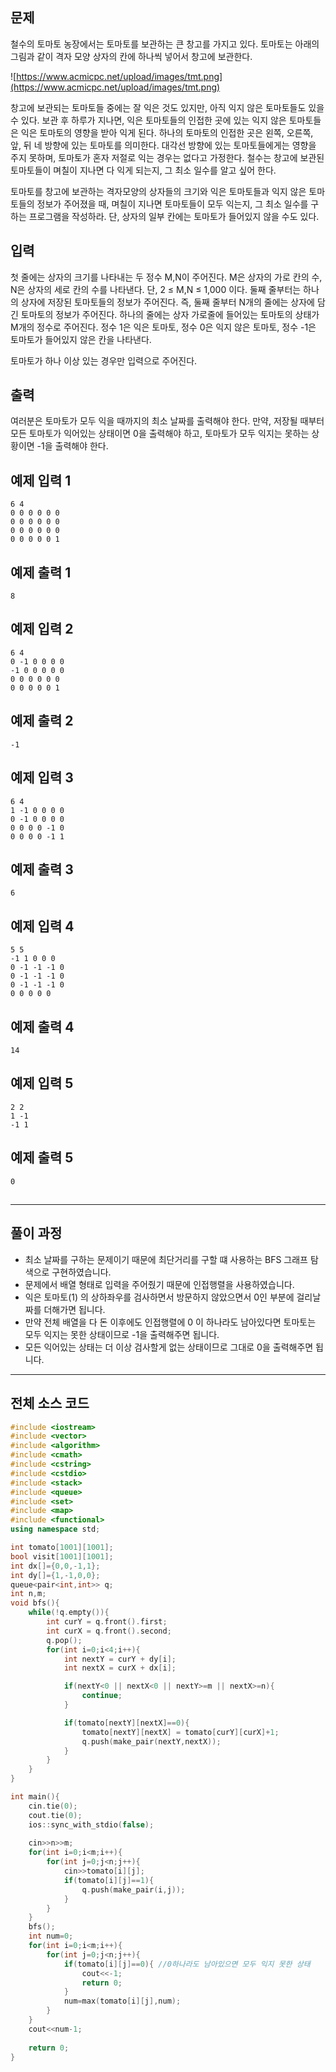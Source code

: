 ## 문제

철수의 토마토 농장에서는 토마토를 보관하는 큰 창고를 가지고 있다. 토마토는 아래의 그림과 같이 격자 모양 상자의 칸에 하나씩 넣어서 창고에 보관한다.

![https://www.acmicpc.net/upload/images/tmt.png](https://www.acmicpc.net/upload/images/tmt.png)

창고에 보관되는 토마토들 중에는 잘 익은 것도 있지만, 아직 익지 않은 토마토들도 있을 수 있다. 보관 후 하루가 지나면, 익은 토마토들의 인접한 곳에 있는 익지 않은 토마토들은 익은 토마토의 영향을 받아 익게 된다. 하나의 토마토의 인접한 곳은 왼쪽, 오른쪽, 앞, 뒤 네 방향에 있는 토마토를 의미한다. 대각선 방향에 있는 토마토들에게는 영향을 주지 못하며, 토마토가 혼자 저절로 익는 경우는 없다고 가정한다. 철수는 창고에 보관된 토마토들이 며칠이 지나면 다 익게 되는지, 그 최소 일수를 알고 싶어 한다.

토마토를 창고에 보관하는 격자모양의 상자들의 크기와 익은 토마토들과 익지 않은 토마토들의 정보가 주어졌을 때, 며칠이 지나면 토마토들이 모두 익는지, 그 최소 일수를 구하는 프로그램을 작성하라. 단, 상자의 일부 칸에는 토마토가 들어있지 않을 수도 있다.

## 입력

첫 줄에는 상자의 크기를 나타내는 두 정수 M,N이 주어진다. M은 상자의 가로 칸의 수, N은 상자의 세로 칸의 수를 나타낸다. 단, 2 ≤ M,N ≤ 1,000 이다. 둘째 줄부터는 하나의 상자에 저장된 토마토들의 정보가 주어진다. 즉, 둘째 줄부터 N개의 줄에는 상자에 담긴 토마토의 정보가 주어진다. 하나의 줄에는 상자 가로줄에 들어있는 토마토의 상태가 M개의 정수로 주어진다. 정수 1은 익은 토마토, 정수 0은 익지 않은 토마토, 정수 -1은 토마토가 들어있지 않은 칸을 나타낸다.

토마토가 하나 이상 있는 경우만 입력으로 주어진다.

## 출력

여러분은 토마토가 모두 익을 때까지의 최소 날짜를 출력해야 한다. 만약, 저장될 때부터 모든 토마토가 익어있는 상태이면 0을 출력해야 하고, 토마토가 모두 익지는 못하는 상황이면 -1을 출력해야 한다.

## 예제 입력 1

```
6 4
0 0 0 0 0 0
0 0 0 0 0 0
0 0 0 0 0 0
0 0 0 0 0 1

```

## 예제 출력 1

```
8

```

## 예제 입력 2

```
6 4
0 -1 0 0 0 0
-1 0 0 0 0 0
0 0 0 0 0 0
0 0 0 0 0 1

```

## 예제 출력 2

```
-1

```

## 예제 입력 3

```
6 4
1 -1 0 0 0 0
0 -1 0 0 0 0
0 0 0 0 -1 0
0 0 0 0 -1 1

```

## 예제 출력 3

```
6

```

## 예제 입력 4

```
5 5
-1 1 0 0 0
0 -1 -1 -1 0
0 -1 -1 -1 0
0 -1 -1 -1 0
0 0 0 0 0

```

## 예제 출력 4

```
14

```

## 예제 입력 5

```
2 2
1 -1
-1 1

```

## 예제 출력 5

```
0

```

## 

---

## 풀이 과정

- 최소 날짜를 구하는 문제이기 때문에 최단거리를 구할 떄 사용하는 BFS 그래프 탐색으로 구현하였습니다.
- 문제에서 배열 형태로 입력을 주어줬기 때문에 인접행렬을 사용하였습니다.
- 익은 토마토(1) 의 상하좌우를 검사하면서 방문하지 않았으면서 0인 부분에 걸리날짜를 더해가면 됩니다.
- 만약 전체 배열을 다 돈 이후에도 인접행렬에 0 이 하나라도 남아있다면 토마토는 모두 익지는 못한 상태이므로 -1을 출력해주면 됩니다.
- 모든 익어있는 상태는 더 이상 검사할게 없는 상태이므로 그대로 0을 출력해주면 됩니다.

---

## 전체 소스 코드

```cpp
#include <iostream>
#include <vector>
#include <algorithm>
#include <cmath>
#include <cstring>
#include <cstdio>
#include <stack>
#include <queue>
#include <set>
#include <map>
#include <functional>
using namespace std;

int tomato[1001][1001];
bool visit[1001][1001];
int dx[]={0,0,-1,1};
int dy[]={1,-1,0,0};
queue<pair<int,int>> q;
int n,m;
void bfs(){
    while(!q.empty()){
        int curY = q.front().first;
        int curX = q.front().second;
        q.pop();
        for(int i=0;i<4;i++){
            int nextY = curY + dy[i];
            int nextX = curX + dx[i];

            if(nextY<0 || nextX<0 || nextY>=m || nextX>=n){
                continue;
            }

            if(tomato[nextY][nextX]==0){
                tomato[nextY][nextX] = tomato[curY][curX]+1;
                q.push(make_pair(nextY,nextX));
            }
        }
    }
}

int main(){
    cin.tie(0);
    cout.tie(0);
    ios::sync_with_stdio(false);
    
    cin>>n>>m;
    for(int i=0;i<m;i++){
        for(int j=0;j<n;j++){
            cin>>tomato[i][j];
            if(tomato[i][j]==1){
                q.push(make_pair(i,j));
            }
        }
    }    
    bfs();
    int num=0;
    for(int i=0;i<m;i++){
        for(int j=0;j<n;j++){
            if(tomato[i][j]==0){ //0하나라도 남아있으면 모두 익지 못한 상태
                cout<<-1;
                return 0;
            }
            num=max(tomato[i][j],num);
        }
    }
    cout<<num-1;
    
    return 0;
}

```